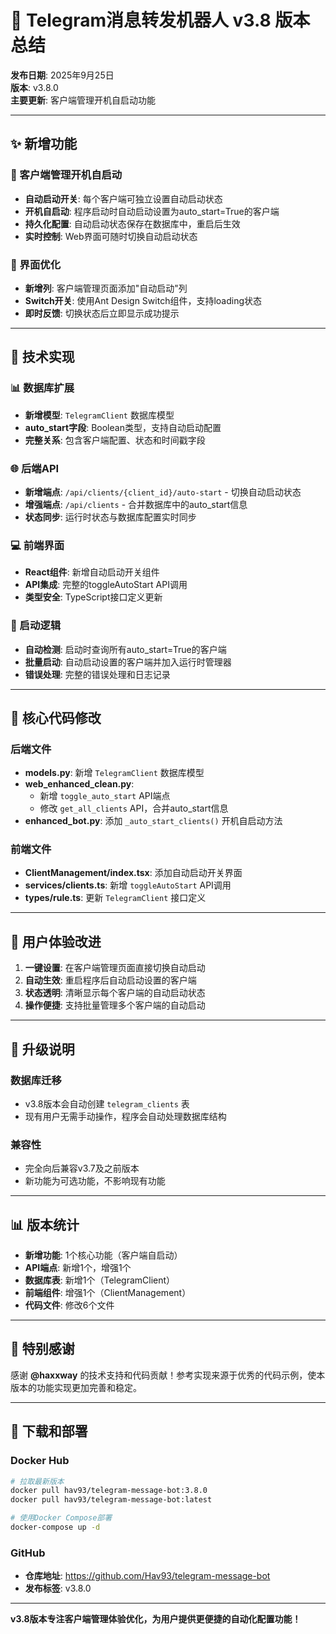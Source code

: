 # 🚀 Telegram消息转发机器人 v3.8 版本总结

**发布日期**: 2025年9月25日  
**版本**: v3.8.0  
**主要更新**: 客户端管理开机自启动功能

---

## ✨ 新增功能

### 🔄 客户端管理开机自启动
- **自动启动开关**: 每个客户端可独立设置自动启动状态
- **开机自启动**: 程序启动时自动启动设置为auto_start=True的客户端
- **持久化配置**: 自动启动状态保存在数据库中，重启后生效
- **实时控制**: Web界面可随时切换自动启动状态

### 🎨 界面优化
- **新增列**: 客户端管理页面添加"自动启动"列
- **Switch开关**: 使用Ant Design Switch组件，支持loading状态
- **即时反馈**: 切换状态后立即显示成功提示

---

## 🔧 技术实现

### 📊 数据库扩展
- **新增模型**: `TelegramClient` 数据库模型
- **auto_start字段**: Boolean类型，支持自动启动配置
- **完整关系**: 包含客户端配置、状态和时间戳字段

### 🌐 后端API
- **新增端点**: `/api/clients/{client_id}/auto-start` - 切换自动启动状态
- **增强端点**: `/api/clients` - 合并数据库中的auto_start信息
- **状态同步**: 运行时状态与数据库配置实时同步

### 💻 前端界面
- **React组件**: 新增自动启动开关组件
- **API集成**: 完整的toggleAutoStart API调用
- **类型安全**: TypeScript接口定义更新

### 🚀 启动逻辑
- **自动检测**: 启动时查询所有auto_start=True的客户端
- **批量启动**: 自动启动设置的客户端并加入运行时管理器
- **错误处理**: 完整的错误处理和日志记录

---

## 📝 核心代码修改

### 后端文件
- **models.py**: 新增 `TelegramClient` 数据库模型
- **web_enhanced_clean.py**: 
  - 新增 `toggle_auto_start` API端点
  - 修改 `get_all_clients` API，合并auto_start信息
- **enhanced_bot.py**: 添加 `_auto_start_clients()` 开机自启动方法

### 前端文件
- **ClientManagement/index.tsx**: 添加自动启动开关界面
- **services/clients.ts**: 新增 `toggleAutoStart` API调用
- **types/rule.ts**: 更新 `TelegramClient` 接口定义

---

## 🎯 用户体验改进

1. **一键设置**: 在客户端管理页面直接切换自动启动
2. **自动生效**: 重启程序后自动启动设置的客户端
3. **状态透明**: 清晰显示每个客户端的自动启动状态
4. **操作便捷**: 支持批量管理多个客户端的自动启动

---

## 🔄 升级说明

### 数据库迁移
- v3.8版本会自动创建 `telegram_clients` 表
- 现有用户无需手动操作，程序会自动处理数据库结构

### 兼容性
- 完全向后兼容v3.7及之前版本
- 新功能为可选功能，不影响现有功能

---

## 📊 版本统计

- **新增功能**: 1个核心功能（客户端自启动）
- **API端点**: 新增1个，增强1个
- **数据库表**: 新增1个（TelegramClient）
- **前端组件**: 增强1个（ClientManagement）
- **代码文件**: 修改6个文件

---

## 🙏 特别感谢

感谢 **@haxxway** 的技术支持和代码贡献！参考实现来源于优秀的代码示例，使本版本的功能实现更加完善和稳定。

---

## 🚀 下载和部署

### Docker Hub
```bash
# 拉取最新版本
docker pull hav93/telegram-message-bot:3.8.0
docker pull hav93/telegram-message-bot:latest

# 使用Docker Compose部署
docker-compose up -d
```

### GitHub
- **仓库地址**: https://github.com/Hav93/telegram-message-bot
- **发布标签**: v3.8.0

---

**v3.8版本专注客户端管理体验优化，为用户提供更便捷的自动化配置功能！**
